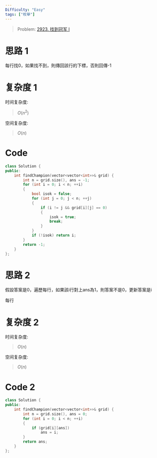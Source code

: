 ```yaml
---
Difficulty: "Easy"
tags: ["枚舉"]
---
```


> Problem: [2923. 找到冠军 I](https://leetcode.cn/problems/find-champion-i/description/)

# 思路 1

每行找0，如果找不到，則傳回該行的下標，否則回傳-1

# 复杂度 1

时间复杂度:
> $O(n^2)$

空间复杂度:
> $O(n)$

# Code
```C++
class Solution {
public:
    int findChampion(vector<vector<int>>& grid) {
        int n = grid.size(), ans = -1;
        for (int i = 0; i < n; ++i)
        {
            bool isok = false;
            for (int j = 0; j < n; ++j)
            {
                if (i != j && grid[i][j] == 0)
                {
                    isok = true;
                    break;
                }
            }
            if (!isok) return i;
        }
        return -1;
    }
};
```

# 思路 2

假設答案是0，遍歷每行，如果該i行對上ans為1，則答案不是0，更新答案是i

每行

# 复杂度 2

时间复杂度:
> $O(n)$

空间复杂度:
> $O(n)$

# Code 2
```C++
class Solution {
public:
    int findChampion(vector<vector<int>>& grid) {
        int n = grid.size(), ans = 0;
        for (int i = 0; i < n; ++i)
        {
            if (grid[i][ans])
                ans = i;
        }
        return ans;
    }
};
```
  
